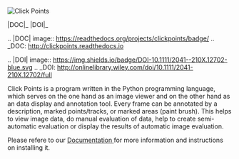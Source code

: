 ![Click Points](https://bitbucket.org/repo/a4axLL/images/3919025919-Logo.png)

|DOC|_ |DOI|_

.. |DOC| image:: https://readthedocs.org/projects/clickpoints/badge/
.. _DOC: http://clickpoints.readthedocs.io

.. |DOI| image:: https://img.shields.io/badge/DOI-10.1111/2041--210X.12702-blue.svg
.. _DOI: http://onlinelibrary.wiley.com/doi/10.1111/2041-210X.12702/full

Click Points is a program written in the Python programming language, which serves on the one hand as an image viewer and on the other hand as an data display and annotation tool. Every frame can be annotated by a description, marked points/tracks, or marked areas (paint brush). This helps to view image data, do manual evaluation of data, help to create semi-automatic evaluation or display the results of automatic image evaluation.

Please refere to our [Documentation ](http://clickpoints.readthedocs.io/en/latest/) for more information and instructions on installing it.